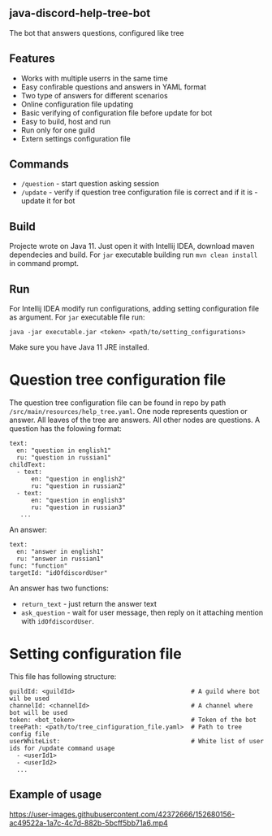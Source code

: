 ## java-discord-help-tree-bot
The bot that answers questions, configured like tree

## Features
- Works with multiple userrs in the same time
- Easy confirable questions and answers in YAML format
- Two type of answers for different scenarios 
- Online configuration file updating
- Basic verifying of configuration file before update for bot
- Easy to build, host and run
- Run only for one guild 
- Extern settings configuration file

## Commands
- `/question` - start question asking session
- `/update` - verify if question tree configuration file is correct and if it is - update it for bot

## Build
Projecte wrote on Java 11.
Just open it with Intellij IDEA, download maven dependecies and build. 
For `jar` executable building run `mvn clean install` in command prompt.

## Run
For Intellij IDEA modify run configurations, adding setting configuration file as argument. For `jar` executable file run:
```
java -jar executable.jar <token> <path/to/setting_configurations>
```
Make sure you have Java 11 JRE installed.

# Question tree configuration file
The question tree configuration file can be found in repo by path `/src/main/resources/help_tree.yaml`.
One node represents question or answer. All leaves of the tree are answers. All other nodes are questions.
A question has the folowing format:
```
text:
  en: "question in english1"
  ru: "question in russian1"
childText:
  - text:
      en: "question in english2"
      ru: "question in russian2"
  - text:
      en: "question in english3"
      ru: "question in russian3"
   ...
```
An answer:
```
text:
  en: "answer in english1"
  ru: "answer in russian1"
func: "function"
targetId: "idOfdiscordUser"
```
An answer has two functions:
- `return_text` - just return the answer text
- `ask_question` - wait for user message, then reply on it attaching mention with `idOfdiscordUser`.

# Setting configuration file
This file has following structure:
```
guildId: <guildId>                                # A guild where bot wil be used
channelId: <channelId>                            # A channel where bot will be used
token: <bot_token>                                # Token of the bot
treePath: <path/to/tree_cinfiguration_file.yaml>  # Path to tree config file 
userWhiteList:                                    # White list of user ids for /update command usage
  - <userId1>
  - <userId2>
  ...
```

## Example of usage
https://user-images.githubusercontent.com/42372666/152680156-ac49522a-1a7c-4c7d-882b-5bcff5bb71a6.mp4

